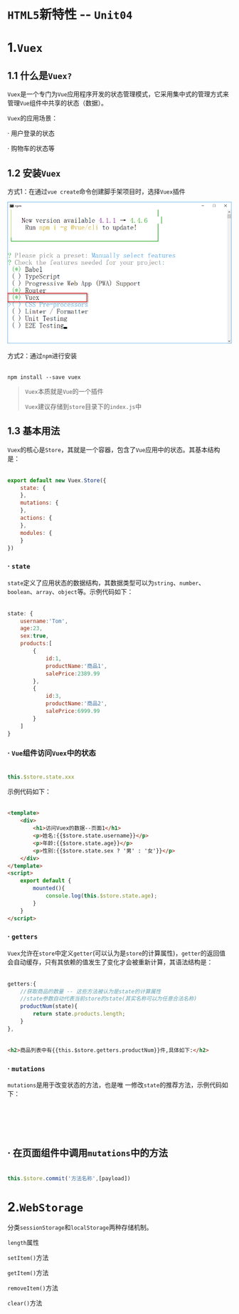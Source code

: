# `HTML5`新特性 -- `Unit04`

# 1.`Vuex`

## 1.1 什么是`Vuex?`

`Vuex`是一个专门为`Vue`应用程序开发的状态管理模式，它采用集中式的管理方式来管理`Vue`组件中共享的状态（数据）。

`Vuex`的应用场景：

· 用户登录的状态

· 购物车的状态等

## 1.2 安装`Vuex`

方式1：在通过`vue create`命令创建脚手架项目时，选择`Vuex`插件

![image-20200808141644851](assets/image-20200808141644851.png)

方式2：通过`npm`进行安装

```shell

npm install --save vuex

```

> `Vuex`本质就是`Vue`的一个插件
>
> `Vuex`建议存储到`store`目录下的`index.js`中

## 1.3 基本用法

`Vuex`的核心是`Store`，其就是一个容器，包含了`Vue`应用中的状态。其基本结构是：

```javascript

export default new Vuex.Store({
    state: {
    },
    mutations: {
    },
    actions: {
    },
    modules: {
    }
})

```

### · `state`

`state`定义了应用状态的数据结构，其数据类型可以为`string`、`number`、`boolean`、`array`、`object`等。示例代码如下：

```javascript

state: {
    username:'Tom',
    age:23,
    sex:true,
    products:[
        {
            id:1,
            productName:'商品1',
            salePrice:2389.99
        },
        {
            id:3,
            productName:'商品2',
            salePrice:6999.99
        }
    ]
}

```

### · `Vue`组件访问`Vuex`中的状态

```javascript

this.$store.state.xxx

```

示例代码如下：

```html

<template>
    <div>
        <h1>访问Vuex的数据--页面1</h1>
        <p>姓名:{{$store.state.username}}</p>
        <p>年龄:{{$store.state.age}}</p>
        <p>性别:{{$store.state.sex ? '男' : '女'}}</p>
    </div>
</template>
<script>
    export default {
        mounted(){
            console.log(this.$store.state.age);
        }
    }
</script>


```

### · `getters`

`Vuex`允许在`store`中定义`getter`(可以认为是`store`的计算属性)，`getter`的返回值会自动缓存，只有其依赖的值发生了变化才会被重新计算，其语法结构是：

```javascript

getters:{
    //获取商品的数量 -- 这些方法被认为是state的计算属性
    //state参数自动代表当前store的state(其实名称可以为任意合法名称)
    productNum(state){
    	return state.products.length;
    }
},

```

```html

<h2>商品列表中有{{this.$store.getters.productNum}}件,具体如下:</h2>


```

### · `mutations`

`mutations`是用于改变状态的方法，也是唯 一修改`state`的推荐方法，示例代码如下：

```





```

## ·  在页面组件中调用`mutations`中的方法

```javascript

this.$store.commit('方法名称',[payload])

```

# 2.`WebStorage`

分类`sessionStorage`和`localStorage`两种存储机制。

`length`属性

`setItem()`方法

`getItem()`方法

`removeItem()`方法

`clear()`方法

